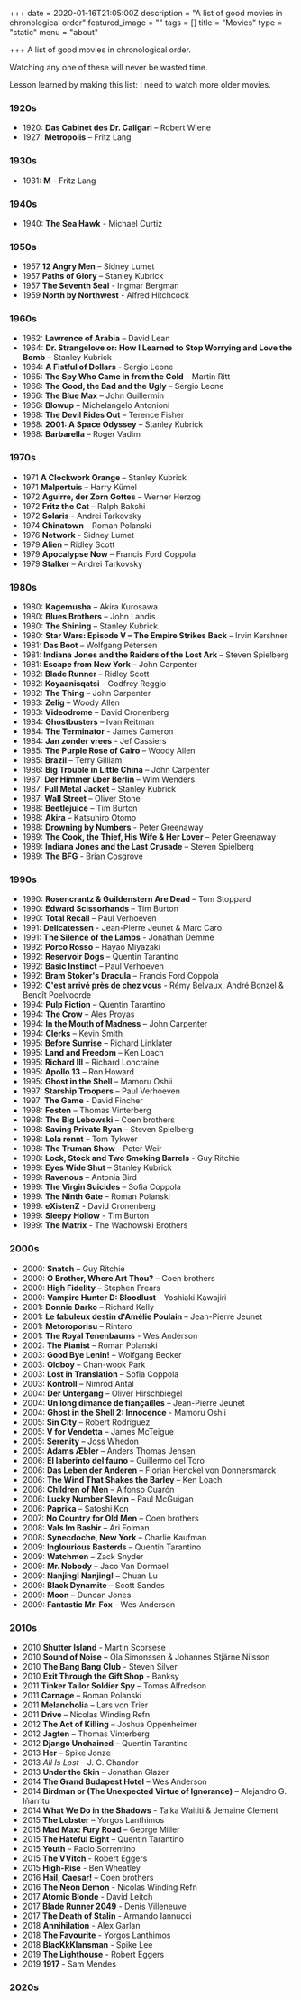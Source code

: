 +++
date = 2020-01-16T21:05:00Z
description = "A list of good movies in chronological order"
featured_image = ""
tags = []
title = "Movies"
type = "static"
menu = "about"

+++
A list of good movies in chronological order.

Watching any one of these will never be wasted time.

Lesson learned by making this list: I need to watch more older movies.

### 1920s
* 1920: **Das Cabinet des Dr. Caligari** – Robert Wiene
* 1927: **Metropolis** – Fritz Lang

### 1930s
* 1931: **M** - Fritz Lang

### 1940s
* 1940: **The Sea Hawk** - Michael Curtiz

### 1950s
* 1957 **12 Angry Men** – Sidney Lumet
* 1957 **Paths of Glory** – Stanley Kubrick
* 1957 **The Seventh Seal** - Ingmar Bergman
* 1959 **North by Northwest** - Alfred Hitchcock

### 1960s
* 1962: **Lawrence of Arabia** – David Lean
* 1964: **Dr. Strangelove or: How I Learned to Stop Worrying and Love the Bomb** – Stanley Kubrick
* 1964: **A Fistful of Dollars** - Sergio Leone
* 1965: **The Spy Who Came in from the Cold** – Martin Ritt
* 1966: **The Good, the Bad and the Ugly** – Sergio Leone
* 1966: **The Blue Max** – John Guillermin
* 1966: **Blowup** – Michelangelo Antonioni
* 1968: **The Devil Rides Out** – Terence Fisher
* 1968: **2001: A Space Odyssey** – Stanley Kubrick
* 1968: **Barbarella** – Roger Vadim

### 1970s
* 1971 **A Clockwork Orange** – Stanley Kubrick
* 1971 **Malpertuis** – Harry Kümel
* 1972 **Aguirre, der Zorn Gottes** – Werner Herzog
* 1972 **Fritz the Cat** – Ralph Bakshi
* 1972 **Solaris** - Andrei Tarkovsky
* 1974 **Chinatown** – Roman Polanski
* 1976 **Network** - Sidney Lumet
* 1979 **Alien** – Ridley Scott
* 1979 **Apocalypse Now** – Francis Ford Coppola
* 1979 **Stalker** – Andrei Tarkovsky
### 1980s
* 1980: **Kagemusha** – Akira Kurosawa
* 1980: **Blues Brothers** – John Landis
* 1980: **The Shining** – Stanley Kubrick
* 1980: **Star Wars: Episode V – The Empire Strikes Back** – Irvin Kershner
* 1981: **Das Boot** – Wolfgang Petersen
* 1981: **Indiana Jones and the Raiders of the Lost Ark** – Steven Spielberg
* 1981: **Escape from New York** – John Carpenter
* 1982: **Blade Runner** – Ridley Scott
* 1982: **Koyaanisqatsi** – Godfrey Reggio
* 1982: **The Thing** – John Carpenter
* 1983: **Zelig** – Woody Allen
* 1983: **Videodrome** – David Cronenberg
* 1984: **Ghostbusters** – Ivan Reitman
* 1984: **The Terminator** - James Cameron
* 1984: **Jan zonder vrees** - Jef Cassiers
* 1985: **The Purple Rose of Cairo** – Woody Allen
* 1985: **Brazil** – Terry Gilliam
* 1986: **Big Trouble in Little China** – John Carpenter
* 1987: **Der Himmer über Berlin** – Wim Wenders
* 1987: **Full Metal Jacket** – Stanley Kubrick
* 1987: **Wall Street** – Oliver Stone
* 1988: **Beetlejuice** – Tim Burton
* 1988: **Akira** – Katsuhiro Otomo
* 1988: **Drowning by Numbers** - Peter Greenaway
* 1989: **The Cook, the Thief, His Wife & Her Lover** – Peter Greenaway
* 1989: **Indiana Jones and the Last Crusade** – Steven Spielberg
* 1989: **The BFG** - Brian Cosgrove

### 1990s
* 1990: **Rosencrantz & Guildenstern Are Dead** – Tom Stoppard
* 1990: **Edward Scissorhands** – Tim Burton
* 1990: **Total Recall** – Paul Verhoeven
* 1991: **Delicatessen** - Jean-Pierre Jeunet & Marc Caro
* 1991: **The Silence of the Lambs** - Jonathan Demme
* 1992: **Porco Rosso** – Hayao Miyazaki
* 1992: **Reservoir Dogs** – Quentin Tarantino
* 1992: **Basic Instinct** – Paul Verhoeven
* 1992: **Bram Stoker's Dracula** – Francis Ford Coppola
* 1992: **C'est arrivé près de chez vous** - Rémy Belvaux, André Bonzel & Benoît Poelvoorde
* 1994: **Pulp Fiction** – Quentin Tarantino
* 1994: **The Crow** – Ales Proyas
* 1994: **In the Mouth of Madness** – John Carpenter
* 1994: **Clerks** – Kevin Smith
* 1995: **Before Sunrise** – Richard Linklater
* 1995: **Land and Freedom** – Ken Loach
* 1995: **Richard III** – Richard Loncraine
* 1995: **Apollo 13** – Ron Howard
* 1995: **Ghost in the Shell** – Mamoru Oshii
* 1997: **Starship Troopers** – Paul Verhoeven
* 1997: **The Game** - David Fincher
* 1998: **Festen** –  Thomas Vinterberg
* 1998: **The Big Lebowski** – Coen brothers
* 1998: **Saving Private Ryan** – Steven Spielberg
* 1998: **Lola rennt** – Tom Tykwer
* 1998: **The Truman Show** - Peter Weir
* 1998: **Lock, Stock and Two Smoking Barrels** - Guy Ritchie
* 1999: **Eyes Wide Shut** – Stanley Kubrick
* 1999: **Ravenous** – Antonia Bird
* 1999: **The Virgin Suicides** – Sofia Coppola
* 1999: **The Ninth Gate** – Roman Polanski
* 1999: **eXistenZ** - David Cronenberg
* 1999: **Sleepy Hollow** - Tim Burton
* 1999: **The Matrix** - The Wachowski Brothers

### 2000s
* 2000: **Snatch** – Guy Ritchie
* 2000: **O Brother, Where Art Thou?** – Coen brothers
* 2000: **High Fidelity** – Stephen Frears
* 2000: **Vampire Hunter D: Bloodlust** - Yoshiaki Kawajiri
* 2001: **Donnie Darko** – Richard Kelly
* 2001: **Le fabuleux destin d'Amélie Poulain** – Jean-Pierre Jeunet
* 2001: **Metoroporisu** – Rintaro
* 2001: **The Royal Tenenbaums** - Wes Anderson
* 2002: **The Pianist** – Roman Polanski
* 2003: **Good Bye Lenin!** – Wolfgang Becker
* 2003: **Oldboy** – Chan-wook Park
* 2003: **Lost in Translation** – Sofia Coppola
* 2003: **Kontroll** – Nimród Antal
* 2004: **Der Untergang** – Oliver Hirschbiegel
* 2004: **Un long dimance de fiançailles** – Jean-Pierre Jeunet
* 2004: **Ghost in the Shell 2: Innocence** - Mamoru Oshii
* 2005: **Sin City** – Robert Rodriguez
* 2005: **V for Vendetta** – James McTeigue
* 2005: **Serenity** – Joss Whedon
* 2005: **Adams Æbler** – Anders Thomas Jensen
* 2006: **El laberinto del fauno** – Guillermo del Toro
* 2006: **Das Leben der Anderen** – Florian Henckel von Donnersmarck
* 2006: **The Wind That Shakes the Barley** – Ken Loach
* 2006: **Children of Men** – Alfonso Cuarón
* 2006: **Lucky Number Slevin** – Paul McGuigan
* 2006: **Paprika** – Satoshi Kon
* 2007: **No Country for Old Men** – Coen brothers
* 2008: **Vals Im Bashir** – Ari Folman
* 2008: **Synecdoche, New York** – Charlie Kaufman
* 2009: **Inglourious Basterds** – Quentin Tarantino
* 2009: **Watchmen** – Zack Snyder
* 2009: **Mr. Nobody** – Jaco Van Dormael
* 2009: **Nanjing! Nanjing!** – Chuan Lu
* 2009: **Black Dynamite** – Scott Sandes
* 2009: **Moon** – Duncan Jones
* 2009: **Fantastic Mr. Fox** - Wes Anderson

### 2010s
* 2010 **Shutter Island** - Martin Scorsese
* 2010 **Sound of Noise** – Ola Simonssen & Johannes Stjärne Nilsson
* 2010 **The Bang Bang Club** - Steven Silver
* 2010 **Exit Through the Gift Shop** - Banksy
* 2011 **Tinker Tailor Soldier Spy** – Tomas Alfredson
* 2011 **Carnage** – Roman Polanski
* 2011 **Melancholia** – Lars von Trier
* 2011 **Drive** – Nicolas Winding Refn
* 2012 **The Act of Killing** – Joshua Oppenheimer
* 2012 **Jagten** – Thomas Vinterberg
* 2012 **Django Unchained** – Quentin Tarantino
* 2013 **Her** – Spike Jonze
* 2013 *All Is Lost* – J. C. Chandor
* 2013 **Under the Skin** – Jonathan Glazer
* 2014 **The Grand Budapest Hotel** – Wes Anderson
* 2014 **Birdman or (The Unexpected Virtue of Ignorance)** – Alejandro G. Iñárritu
* 2014 **What We Do in the Shadows** - Taika Waititi & Jemaine Clement
* 2015 **The Lobster** – Yorgos Lanthimos
* 2015 **Mad Max: Fury Road** – George Miller
* 2015 **The Hateful Eight** – Quentin Tarantino
* 2015 **Youth** – Paolo Sorrentino
* 2015 **The VVitch** - Robert Eggers
* 2015 **High-Rise** - Ben Wheatley
* 2016 **Hail, Caesar!** – Coen brothers
* 2016 **The Neon Demon** - Nicolas Winding Refn
* 2017 **Atomic Blonde** - David Leitch
* 2017 **Blade Runner 2049** - Denis Villeneuve
* 2017 **The Death of Stalin** - Armando Iannucci
* 2018 **Annihilation** - Alex Garlan
* 2018 **The Favourite** - Yorgos Lanthimos
* 2018 **BlacKkKlansman** - Spike Lee
* 2019 **The Lighthouse** - Robert Eggers
* 2019 **1917** - Sam Mendes

### 2020s